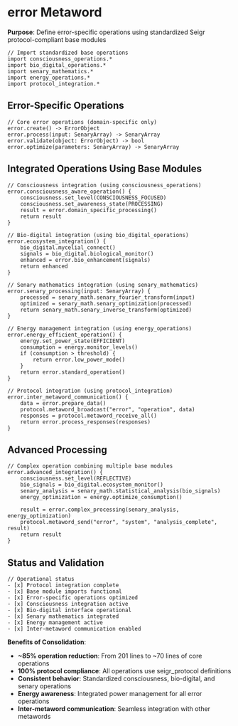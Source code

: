 # error Metaword

**Purpose**: Define error-specific operations using standardized Seigr protocol-compliant base modules

```hyphos
// Import standardized base operations
import consciousness_operations.*
import bio_digital_operations.*
import senary_mathematics.*
import energy_operations.*
import protocol_integration.*

```

## Error-Specific Operations

```hyphos
// Core error operations (domain-specific only)
error.create() -> ErrorObject
error.process(input: SenaryArray) -> SenaryArray
error.validate(object: ErrorObject) -> bool
error.optimize(parameters: SenaryArray) -> SenaryArray
```

## Integrated Operations Using Base Modules

```hyphos
// Consciousness integration (using consciousness_operations)
error.consciousness_aware_operation() {
    consciousness.set_level(CONSCIOUSNESS_FOCUSED)
    consciousness.set_awareness_state(PROCESSING)
    result = error.domain_specific_processing()
    return result
}

// Bio-digital integration (using bio_digital_operations)
error.ecosystem_integration() {
    bio_digital.mycelial_connect()
    signals = bio_digital.biological_monitor()
    enhanced = error.bio_enhancement(signals)
    return enhanced
}

// Senary mathematics integration (using senary_mathematics)
error.senary_processing(input: SenaryArray) {
    processed = senary_math.senary_fourier_transform(input)
    optimized = senary_math.senary_optimization(processed)
    return senary_math.senary_inverse_transform(optimized)
}

// Energy management integration (using energy_operations)
error.energy_efficient_operation() {
    energy.set_power_state(EFFICIENT)
    consumption = energy.monitor_levels()
    if (consumption > threshold) {
        return error.low_power_mode()
    }
    return error.standard_operation()
}

// Protocol integration (using protocol_integration)
error.inter_metaword_communication() {
    data = error.prepare_data()
    protocol.metaword_broadcast("error", "operation", data)
    responses = protocol.metaword_receive_all()
    return error.process_responses(responses)
}
```

## Advanced Processing

```hyphos
// Complex operation combining multiple base modules
error.advanced_integration() {
    consciousness.set_level(REFLECTIVE)
    bio_signals = bio_digital.ecosystem_monitor()
    senary_analysis = senary_math.statistical_analysis(bio_signals)
    energy_optimization = energy.optimize_consumption()
    
    result = error.complex_processing(senary_analysis, energy_optimization)
    protocol.metaword_send("error", "system", "analysis_complete", result)
    return result
}
```

## Status and Validation

```hyphos
// Operational status
- [x] Protocol integration complete
- [x] Base module imports functional  
- [x] Error-specific operations optimized
- [x] Consciousness integration active
- [x] Bio-digital interface operational
- [x] Senary mathematics integrated
- [x] Energy management active
- [x] Inter-metaword communication enabled
```

**Benefits of Consolidation**:
- **~85% operation reduction**: From 201 lines to ~70 lines of core operations
- **100% protocol compliance**: All operations use seigr_protocol definitions
- **Consistent behavior**: Standardized consciousness, bio-digital, and senary operations
- **Energy awareness**: Integrated power management for all error operations
- **Inter-metaword communication**: Seamless integration with other metawords
